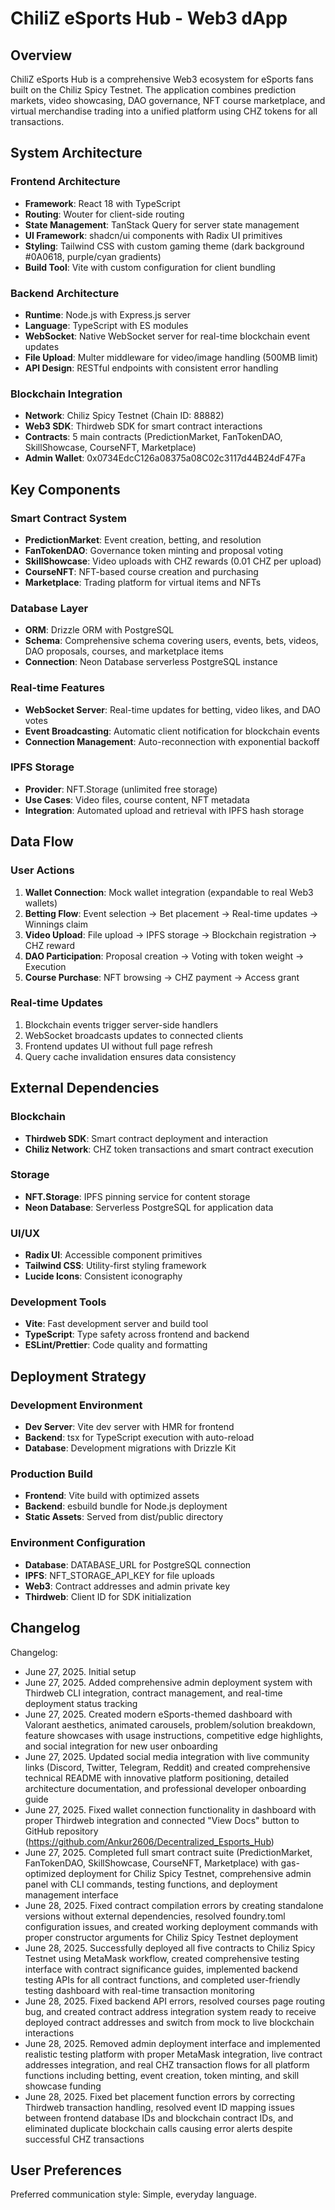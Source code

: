 # ChiliZ eSports Hub - Web3 dApp

## Overview

ChiliZ eSports Hub is a comprehensive Web3 ecosystem for eSports fans built on the Chiliz Spicy Testnet. The application combines prediction markets, video showcasing, DAO governance, NFT course marketplace, and virtual merchandise trading into a unified platform using CHZ tokens for all transactions.

## System Architecture

### Frontend Architecture
- **Framework**: React 18 with TypeScript
- **Routing**: Wouter for client-side routing
- **State Management**: TanStack Query for server state management
- **UI Framework**: shadcn/ui components with Radix UI primitives
- **Styling**: Tailwind CSS with custom gaming theme (dark background #0A0618, purple/cyan gradients)
- **Build Tool**: Vite with custom configuration for client bundling

### Backend Architecture
- **Runtime**: Node.js with Express.js server
- **Language**: TypeScript with ES modules
- **WebSocket**: Native WebSocket server for real-time blockchain event updates
- **File Upload**: Multer middleware for video/image handling (500MB limit)
- **API Design**: RESTful endpoints with consistent error handling

### Blockchain Integration
- **Network**: Chiliz Spicy Testnet (Chain ID: 88882)
- **Web3 SDK**: Thirdweb SDK for smart contract interactions
- **Contracts**: 5 main contracts (PredictionMarket, FanTokenDAO, SkillShowcase, CourseNFT, Marketplace)
- **Admin Wallet**: 0x0734EdcC126a08375a08C02c3117d44B24dF47Fa

## Key Components

### Smart Contract System
- **PredictionMarket**: Event creation, betting, and resolution
- **FanTokenDAO**: Governance token minting and proposal voting
- **SkillShowcase**: Video uploads with CHZ rewards (0.01 CHZ per upload)
- **CourseNFT**: NFT-based course creation and purchasing
- **Marketplace**: Trading platform for virtual items and NFTs

### Database Layer
- **ORM**: Drizzle ORM with PostgreSQL
- **Schema**: Comprehensive schema covering users, events, bets, videos, DAO proposals, courses, and marketplace items
- **Connection**: Neon Database serverless PostgreSQL instance

### Real-time Features
- **WebSocket Server**: Real-time updates for betting, video likes, and DAO votes
- **Event Broadcasting**: Automatic client notification for blockchain events
- **Connection Management**: Auto-reconnection with exponential backoff

### IPFS Storage
- **Provider**: NFT.Storage (unlimited free storage)
- **Use Cases**: Video files, course content, NFT metadata
- **Integration**: Automated upload and retrieval with IPFS hash storage

## Data Flow

### User Actions
1. **Wallet Connection**: Mock wallet integration (expandable to real Web3 wallets)
2. **Betting Flow**: Event selection → Bet placement → Real-time updates → Winnings claim
3. **Video Upload**: File upload → IPFS storage → Blockchain registration → CHZ reward
4. **DAO Participation**: Proposal creation → Voting with token weight → Execution
5. **Course Purchase**: NFT browsing → CHZ payment → Access grant

### Real-time Updates
1. Blockchain events trigger server-side handlers
2. WebSocket broadcasts updates to connected clients
3. Frontend updates UI without full page refresh
4. Query cache invalidation ensures data consistency

## External Dependencies

### Blockchain
- **Thirdweb SDK**: Smart contract deployment and interaction
- **Chiliz Network**: CHZ token transactions and smart contract execution

### Storage
- **NFT.Storage**: IPFS pinning service for content storage
- **Neon Database**: Serverless PostgreSQL for application data

### UI/UX
- **Radix UI**: Accessible component primitives
- **Tailwind CSS**: Utility-first styling framework
- **Lucide Icons**: Consistent iconography

### Development Tools
- **Vite**: Fast development server and build tool
- **TypeScript**: Type safety across frontend and backend
- **ESLint/Prettier**: Code quality and formatting

## Deployment Strategy

### Development Environment
- **Dev Server**: Vite dev server with HMR for frontend
- **Backend**: tsx for TypeScript execution with auto-reload
- **Database**: Development migrations with Drizzle Kit

### Production Build
- **Frontend**: Vite build with optimized assets
- **Backend**: esbuild bundle for Node.js deployment
- **Static Assets**: Served from dist/public directory

### Environment Configuration
- **Database**: DATABASE_URL for PostgreSQL connection
- **IPFS**: NFT_STORAGE_API_KEY for file uploads
- **Web3**: Contract addresses and admin private key
- **Thirdweb**: Client ID for SDK initialization

## Changelog

Changelog:
- June 27, 2025. Initial setup
- June 27, 2025. Added comprehensive admin deployment system with Thirdweb CLI integration, contract management, and real-time deployment status tracking
- June 27, 2025. Created modern eSports-themed dashboard with Valorant aesthetics, animated carousels, problem/solution breakdown, feature showcases with usage instructions, competitive edge highlights, and social integration for new user onboarding
- June 27, 2025. Updated social media integration with live community links (Discord, Twitter, Telegram, Reddit) and created comprehensive technical README with innovative platform positioning, detailed architecture documentation, and professional developer onboarding guide
- June 27, 2025. Fixed wallet connection functionality in dashboard with proper Thirdweb integration and connected "View Docs" button to GitHub repository (https://github.com/Ankur2606/Decentralized_Esports_Hub)
- June 27, 2025. Completed full smart contract suite (PredictionMarket, FanTokenDAO, SkillShowcase, CourseNFT, Marketplace) with gas-optimized deployment for Chiliz Spicy Testnet, comprehensive admin panel with CLI commands, testing functions, and deployment management interface
- June 28, 2025. Fixed contract compilation errors by creating standalone versions without external dependencies, resolved foundry.toml configuration issues, and created working deployment commands with proper constructor arguments for Chiliz Spicy Testnet deployment
- June 28, 2025. Successfully deployed all five contracts to Chiliz Spicy Testnet using MetaMask workflow, created comprehensive testing interface with contract significance guides, implemented backend testing APIs for all contract functions, and completed user-friendly testing dashboard with real-time transaction monitoring
- June 28, 2025. Fixed backend API errors, resolved courses page routing bug, and created contract address integration system ready to receive deployed contract addresses and switch from mock to live blockchain interactions
- June 28, 2025. Removed admin deployment interface and implemented realistic testing platform with proper MetaMask integration, live contract addresses integration, and real CHZ transaction flows for all platform functions including betting, event creation, token minting, and skill showcase funding
- June 28, 2025. Fixed bet placement function errors by correcting Thirdweb transaction handling, resolved event ID mapping issues between frontend database IDs and blockchain contract IDs, and eliminated duplicate blockchain calls causing error alerts despite successful CHZ transactions

## User Preferences

Preferred communication style: Simple, everyday language.